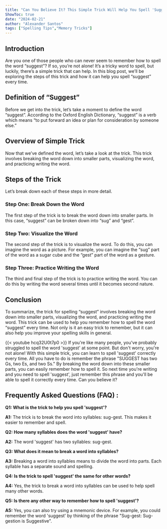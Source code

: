 ```yaml
---
title: "Can You Believe It? This Simple Trick Will Help You Spell 'Suggest' Every Time!"
ShowToc: true 
date: "2024-02-21"
author: "Alexander Santos" 
tags: ["Spelling Tips","Memory Tricks"]
---
```

## Introduction 
Are you one of those people who can never seem to remember how to spell the word “suggest”? If so, you’re not alone! It’s a tricky word to spell, but luckily, there’s a simple trick that can help. In this blog post, we’ll be exploring the steps of this trick and how it can help you spell “suggest” every time. 

## Definition of “Suggest”
Before we get into the trick, let’s take a moment to define the word “suggest”. According to the Oxford English Dictionary, “suggest” is a verb which means “to put forward an idea or plan for consideration by someone else.” 

## Overview of Simple Trick
Now that we’ve defined the word, let’s take a look at the trick. This trick involves breaking the word down into smaller parts, visualizing the word, and practicing writing the word. 

## Steps of the Trick
Let’s break down each of these steps in more detail. 

### Step One: Break Down the Word
The first step of the trick is to break the word down into smaller parts. In this case, “suggest” can be broken down into “sug” and “gest”. 

### Step Two: Visualize the Word
The second step of the trick is to visualize the word. To do this, you can imagine the word as a picture. For example, you can imagine the “sug” part of the word as a sugar cube and the “gest” part of the word as a gesture. 

### Step Three: Practice Writing the Word
The third and final step of the trick is to practice writing the word. You can do this by writing the word several times until it becomes second nature. 

## Conclusion
To summarize, the trick for spelling “suggest” involves breaking the word down into smaller parts, visualizing the word, and practicing writing the word. This trick can be used to help you remember how to spell the word “suggest” every time. Not only is it an easy trick to remember, but it can also help you improve your spelling skills in general.

{{< youtube hcq32U0t7p0 >}} 
If you're like many people, you've probably struggled to spell the word 'suggest' at some point. But don't worry, you're not alone! With this simple trick, you can learn to spell 'suggest' correctly every time. All you have to do is remember the phrase "SUGGEST has two Gs, two Es, and two Ss." By breaking the word down into these smaller parts, you can easily remember how to spell it. So next time you're writing and you need to spell 'suggest', just remember this phrase and you'll be able to spell it correctly every time. Can you believe it?

## Frequently Asked Questions (FAQ) :
**Q1: What is the trick to help you spell 'suggest'?**

**A1:** The trick is to break the word into syllables: sug-gest. This makes it easier to remember and spell. 

**Q2: How many syllables does the word 'suggest' have?**

**A2:** The word 'suggest' has two syllables: sug-gest. 

**Q3: What does it mean to break a word into syllables?**

**A3:** Breaking a word into syllables means to divide the word into parts. Each syllable has a separate sound and spelling. 

**Q4: Is the trick to spell 'suggest' the same for other words?**

**A4:** Yes, the trick to break a word into syllables can be used to help spell many other words. 

**Q5: Is there any other way to remember how to spell 'suggest'?**

**A5:** Yes, you can also try using a mnemonic device. For example, you could remember the word 'suggest' by thinking of the phrase "Sug-gest: Sug-gestion is Suggestive".






